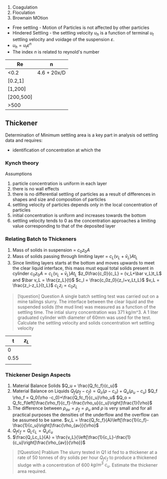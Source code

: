 1. Coagulation
2. Floculation
3. Brownain MOtion

- Free settling - Motion of Particles is not affected by other particles
- Hindered Settling - the settling velocity $u_h$ is a function of terminal $u_t$ settling velocity and voidage of the suspension $\varepsilon$.
- $u_h = u_t \varepsilon^n$
- The index $n$ is related to reynold's number

| Re        | n           |
| --------- | ----------- |
| <0.2      | 4.6 + 20x/D |
| [0.2,1]   |             |
| [1,200]   |             |
| [200,500] |             |
| >500      |             |

## Thickener
Determination of Minimum settling area is a key part in analysis od settling data and requires:
- identification of concentration at which the 

### Kynch theory
Assumptions
1. particle concentration is uniform in each layer
2. there is no wall effects
3. there is no differential settling of particles as a result of differences in shapes and size and composition of particles
4. settling velocity of particles depends only in the local concentration of particles
5. initial concentration is uniform and increases towards the bottom
6. settling velocity tends to 0 as the concentration  approaches a limiting value corresponding to that of the deposited layer 

### Relating Batch to Thickeners
1. Mass of solids in suspension = $c_0z_0A$
2. Mass of solids passing through limiting layer = $c_L(v_L+\bar v_L)At_L$
3. Since limiting layers starts at the bottom and moves upwards to meet the clear liquid interface, this mass must equal total solids present in cylinder
$c_0z_0A = c_L(v_L+\bar v_L)At_L$
$z_0\frac{c_0}{c_L} = (v_L+\bar v_L)t_L$  and $\bar v_L = \frac{z_L}{t}$
$c_l = \frac{c_0z_0}{z_l+v_Lt_L}$
$v_L = \frac{z_i-z_L}{t_L}$
$c_Lz_i = c_0z_L$


> [!question] Question
> A single batch settling test was carried out on a mine tailings slurry. The interface between the clear liquid and the suspended solids (the mud line) was measured as a function of the settling time. The intial slurry concentration was 371 kg/m^3. A 1 liter graduated cylinder with diameter of 60mm was used for the test. Calculate the settling velocity and solids concentration wrt settling velocity


| t    | $z_L$ |
| ---- | ----- |
| 0    |       |
| 0.55 |       |
|      |       |


### Thickener Design Aspects
1. Material Balance Solids
	$Q_u = \frac{Q_fc_f}{c_u}$
2. Material Balance on Liquids
	$Q_f(\rho_f-c_f) = Q_o(\rho -c_o)+Q_u(\rho_u-c_u)$
	$Q_f \rho_f = Q_0(\rho -c_0)+\frac{Q_fc_f}{c_u}\rho_u$
	$Q_o = Q_fc_f\left[\frac{\rho_f}{c_f}-\frac{\rho_u}{c_u}\right]\frac{1}{\rho}$
3. The difference between $\rho_{av} =\rho_f=\rho_u$ and $\rho$ is very small and for all practical purposes the densities of the underflow and the overflow can be assumed to be same.
	$v_L = \frac{Q_fc_f}{A}\left[\frac{1}{c_f}-\frac{1}{c_u}\right]\frac{\rho_{av}}{\rho}$
4. $Q_fc_f=Q_Lc_L=Q_uc_u$
5. $\frac{Q_Lc_L}{A} = \frac{v_L}{\left[\frac{1}{c_L}-\frac{1}{c_u}\right]\frac{\rho_{av}}{\rho}}$



> [!Question] Prablum
> The slurry tested in Q1 id fed to a thickener at a rate of 50 tonnes of dry solids per hour $Q_fc_f$ to produce a thickened sludge with a concentration of 600 $kg/m^3$ $c_u$. Estimate the thickener area required.






















































































































































